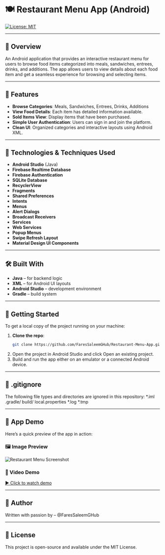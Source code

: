 # 🍽️ Restaurant Menu App (Android)
[![License: MIT](https://img.shields.io/badge/License-MIT-yellow.svg)](LICENSE)

---

## 📱 Overview
An Android application that provides an interactive restaurant menu for users to browse food items categorized into meals, sandwiches, entrees, drinks, and additions. The app allows users to view details about each food item and get a seamless experience for browsing and selecting items.

---

## 🎯 Features
- **Browse Categories**: Meals, Sandwiches, Entrees, Drinks, Additions
- **View Food Details**: Each item has detailed information available.
- **Sold Items View**: Display items that have been purchased.
- **Simple User Authentication**: Users can sign in and join the platform.
- **Clean UI**: Organized categories and interactive layouts using Android XML.

---

## 🔧 Technologies & Techniques Used
- **Android Studio** (Java)
- **Firebase Realtime Database**
- **Firebase Authentication**
- **SQLite Database**
- **RecyclerView**
- **Fragments**
- **Shared Preferences**
- **Intents**
- **Menus**
- **Alert Dialogs**
- **Broadcast Receivers**
- **Services**
- **Web Services**
- **Popup Menus**
- **Swipe Refresh Layout**
- **Material Design UI Components**

---

## 🛠️ Built With
- **Java** – for backend logic
- **XML** – for Android UI layouts
- **Android Studio** – development environment
- **Gradle** – build system

---

## 🚀 Getting Started
To get a local copy of the project running on your machine:
1. **Clone the repo**:
   ```bash
   git clone https://github.com/FaresSaleemGHub/Restaurant-Menu-App.git
2. Open the project in Android Studio and click Open an existing project.
3. Build and run the app either on an emulator or a connected Android device.

---

## 📂 .gitignore
The following file types and directories are ignored in this repository:
*.iml
.gradle/
build/
local.properties
*.log
*.tmp

---

## 📱 App Demo
Here’s a quick preview of the app in action:
### 🖼️ Image Preview
![Restaurant Menu Screenshot](assets/demo.jpeg)

### 🎥 Video Demo
[▶️ Click to watch demo](https://www.youtube.com/watch?v=EHl8-I7jvrk)

---

## 👤 Author
Written with passion by – @FaresSaleemGHub

---

## 📜 License
This project is open-source and available under the MIT License.
